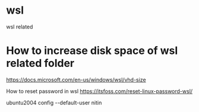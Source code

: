 # wsl
wsl related 

# How to increase disk space of wsl related folder 
https://docs.microsoft.com/en-us/windows/wsl/vhd-size


How to reset password in wsl
https://itsfoss.com/reset-linux-password-wsl/

ubuntu2004 config --default-user nitin

